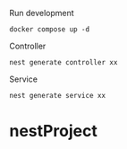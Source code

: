 Run development

```
docker compose up -d
```

Controller

```
nest generate controller xx
```

Service

```
nest generate service xx
```
# nestProject
